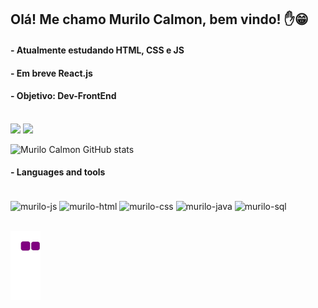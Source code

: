 ## Olá! Me chamo Murilo Calmon, bem vindo! ✋😁

#### - Atualmente estudando HTML, CSS e JS

#### - Em breve React.js

#### - Objetivo: Dev-FrontEnd
<div style="display: inline_block"><br>
  <a href="https://www.linkedin.com/in/murilo-calmon-3a7876234/" target="_blank"><img src="https://img.shields.io/badge/LinkedIn-0077B5?style=for-the-badge&logo=linkedin&logoColor=white" ></a>
  <a href="https://murilocalmon.github.io/Portifolio/" target="_blank"><img src="https://img.shields.io/badge/website-000000?label=portifolio&style=for-the-badge&logo=About.me&logoColor=white" ></a> 
</div>

![Murilo Calmon GitHub stats](https://github-readme-stats.vercel.app/api?username=MuriloCalmon&show_icons=true&theme=radical)

#### - Languages and tools

<div style="display: inline_block"><br>
  <img align="center" alt="murilo-js" src="https://img.shields.io/badge/JavaScript-323330?style=for-the-badge&logo=javascript&logoColor=F7DF1E">
  <img align="center" alt="murilo-html" src="https://img.shields.io/badge/HTML5-E34F26?style=for-the-badge&logo=html5&logoColor=white">
  <img align="center" alt="murilo-css" src="https://img.shields.io/badge/CSS3-1572B6?style=for-the-badge&logo=css3&logoColor=white">
  <img align="center" alt="murilo-java" src="https://img.shields.io/badge/Java-ED8B00?style=for-the-badge&logo=java&logoColor=white"">
  <img align="center" alt="murilo-sql" src="https://img.shields.io/badge/MySQL-005C84?style=for-the-badge&logo=mysql&logoColor=white">
</div>
  <br>

![snake gif](https://github.com/MuriloCalmon/MuriloCalmon/blob/output/github-contribution-grid-snake.gif)

